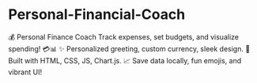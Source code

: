 # Personal-Financial-Coach
💰 Personal Finance Coach Track expenses, set budgets, and visualize spending! 💳📊 ✨ Personalized greeting, custom currency, sleek design. 🚀 Built with HTML, CSS, JS, Chart.js. 📈 Save data locally, fun emojis, and vibrant UI!
